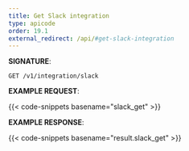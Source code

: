 ```yaml
---
title: Get Slack integration
type: apicode
order: 19.1
external_redirect: /api/#get-slack-integration
---
```


**SIGNATURE**:

`GET /v1/integration/slack`

**EXAMPLE REQUEST**:

{{< code-snippets basename="slack_get" >}}

**EXAMPLE RESPONSE**:

{{< code-snippets basename="result.slack_get" >}}
